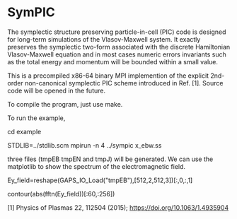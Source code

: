 # SymPIC
The symplectic structure preserving particle-in-cell (PIC) code is 
designed for long-term simulations of the Vlasov-Maxwell system. It 
exactly preserves the symplectic two-form associated with the discrete 
Hamiltonian Vlasov-Maxwell equation and in most cases numeric errors 
invariants such as the total energy and momentum will be bounded within a 
small value.

This is a precompiled x86-64 binary MPI implemention of the explicit 
2nd-order non-canonical symplectic PIC scheme introduced in Ref. [1]. 
Source code will be opened in the future.

To compile the program, just use make.

To run the example, 

cd example

STDLIB=../stdlib.scm mpirun -n 4 ../sympic x_ebw.ss

three files (tmpEB tmpEN and tmpJ) will be generated. We can use the 
matplotlib to show the spectrum of the electromagnetic field.

Ey_field=reshape(GAPS_IO_Load("tmpEB"),[512,2,512,3])[:,0,:,1]

contour(abs(fftn(Ey_field))[:60,:256])


[1] Physics of Plasmas 22, 112504 (2015); https://doi.org/10.1063/1.4935904

